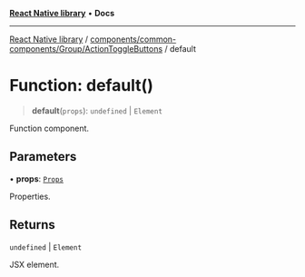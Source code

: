 [**React Native library**](../../../../../index.md) • **Docs**

***

[React Native library](../../../../../modules.md) / [components/common-components/Group/ActionToggleButtons](../index.md) / default

# Function: default()

> **default**(`props`): `undefined` \| `Element`

Function component.

## Parameters

• **props**: [`Props`](../interfaces/Props.md)

Properties.

## Returns

`undefined` \| `Element`

JSX element.

